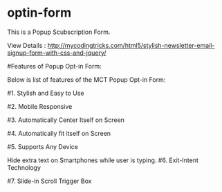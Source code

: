 # optin-form
This is a Popup Scubscription Form.

View Details : http://mycodingtricks.com/html5/stylish-newsletter-email-signup-form-with-css-and-jquery/

#Features of Popup Opt-in Form:

Below is list of features of the MCT Popup Opt-in Form:

#1. Stylish and Easy to Use

#2. Mobile Responsive

#3. Automatically Center Itself on Screen

#4. Automatically fit itself on Screen

#5. Supports Any Device

Hide extra text on Smartphones while user is typing.
#6. Exit-Intent Technology

#7. Slide-in Scroll Trigger Box
